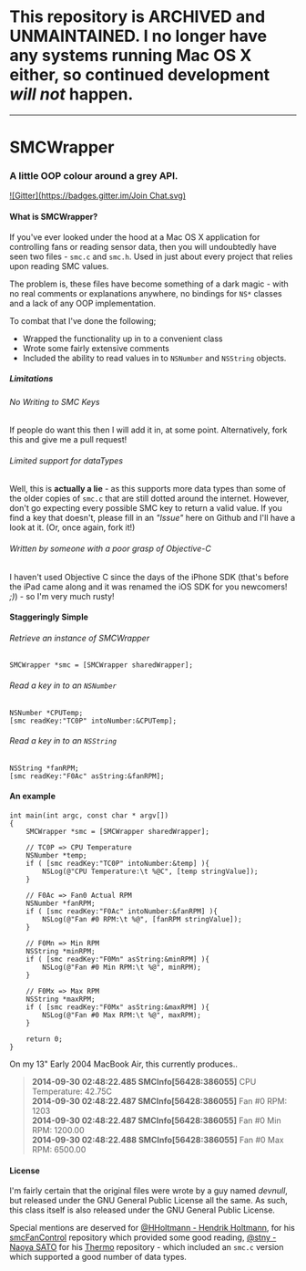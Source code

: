 # This repository is ARCHIVED and UNMAINTAINED. I no longer have any systems running Mac OS X either, so continued development *will not* happen.

---

# SMCWrapper
### A little OOP colour around a grey API.

[![Gitter](https://badges.gitter.im/Join Chat.svg)](https://gitter.im/fmorrow/SMCWrapper?utm_source=badge&utm_medium=badge&utm_campaign=pr-badge&utm_content=badge)

#### What is SMCWrapper?

If you've ever looked under the hood at a Mac OS X application for controlling fans or reading sensor data, then you will undoubtedly have seen two files - ```smc.c``` and ```smc.h```. Used in just about every project that relies upon reading SMC values.

The problem is, these files have become something of a dark magic - with no real comments or explanations anywhere, no bindings for ```NS*``` classes and a lack of any OOP implementation.

To combat that I've done the following;

- Wrapped the functionality up in to a convenient class
- Wrote some fairly extensive comments
- Included the ability to read values in to ```NSNumber``` and ```NSString``` objects.


##### Limitations

###### No Writing to SMC Keys
If people do want this then I will add it in, at some point. Alternatively, fork this and give me a pull request!

###### Limited support for dataTypes
Well, this is **actually a lie** - as this supports more data types than some of the older copies of ```smc.c``` that are still dotted around the internet. However, don't go expecting every possible SMC key to return a valid value. If you find a key that doesn't, please fill in an *"Issue"* here on Github and I'll have a look at it. (Or, once again, fork it!)

###### Written by someone with a poor grasp of Objective-C
I haven't used Objective C since the days of the iPhone SDK (that's before the iPad came along and it was renamed the iOS SDK for you newcomers! *;)*) - so I'm very much rusty! 

#### Staggeringly Simple

###### Retrieve an instance of SMCWrapper

    SMCWrapper *smc = [SMCWrapper sharedWrapper];

###### Read a key in to an ```NSNumber```

    NSNumber *CPUTemp;
    [smc readKey:"TC0P" intoNumber:&CPUTemp];

###### Read a key in to an ```NSString```

    NSString *fanRPM;
    [smc readKey:"F0Ac" asString:&fanRPM]; 

#### An example

    int main(int argc, const char * argv[])
    {
        SMCWrapper *smc = [SMCWrapper sharedWrapper];
    
        // TC0P => CPU Temperature
        NSNumber *temp;
        if ( [smc readKey:"TC0P" intoNumber:&temp] ){
            NSLog(@"CPU Temperature:\t %@C", [temp stringValue]);
        }
        
        // F0Ac => Fan0 Actual RPM
        NSNumber *fanRPM;
        if ( [smc readKey:"F0Ac" intoNumber:&fanRPM] ){
            NSLog(@"Fan #0 RPM:\t %@", [fanRPM stringValue]);
        }
    
        // F0Mn => Min RPM
        NSString *minRPM;
        if ( [smc readKey:"F0Mn" asString:&minRPM] ){
            NSLog(@"Fan #0 Min RPM:\t %@", minRPM);
        }
    
        // F0Mx => Max RPM
        NSString *maxRPM;
        if ( [smc readKey:"F0Mx" asString:&maxRPM] ){
            NSLog(@"Fan #0 Max RPM:\t %@", maxRPM);
        }
        
        return 0;
    }

On my 13" Early 2004 MacBook Air, this currently produces..

> **2014-09-30 02:48:22.485 SMCInfo[56428:386055]** CPU Temperature:	 42.75C <br/>
> **2014-09-30 02:48:22.487 SMCInfo[56428:386055]** Fan #0 RPM:	 1203 <br/>
> **2014-09-30 02:48:22.487 SMCInfo[56428:386055]** Fan #0 Min RPM:	 1200.00 <br/>
> **2014-09-30 02:48:22.488 SMCInfo[56428:386055]** Fan #0 Max RPM:	 6500.00 

#### License
I'm fairly certain that the original files were wrote by a guy named *devnull*, but released under the GNU General Public License all the same. As such, this class itself is also released under the GNU General Public License.

Special mentions are deserved for [@HHoltmann - Hendrik Holtmann](https://github.com/hholtmann), for his [smcFanControl](https://github.com/hholtmann/smcFanControl) repository which provided some good reading, [@stny - Naoya SATO](https://github.com/stny) for his [Thermo](https://github.com/stny/Thermo) repository - which included an ```smc.c``` version which supported a good number of data types.
